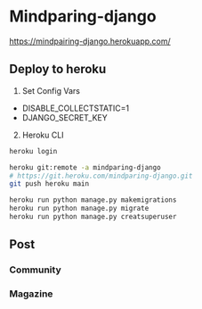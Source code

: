 # Mindparing-django

https://mindpairing-django.herokuapp.com/

## Deploy to heroku

1. Set Config Vars
* DISABLE_COLLECTSTATIC=1
* DJANGO_SECRET_KEY

2. Heroku CLI
```bash
heroku login

heroku git:remote -a mindparing-django
# https://git.heroku.com/mindparing-django.git
git push heroku main

heroku run python manage.py makemigrations
heroku run python manage.py migrate
heroku run python manage.py creatsuperuser
```

## Post
### Community

### Magazine